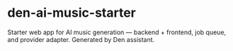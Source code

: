 # den-ai-music-starter
Starter web app for AI music generation — backend + frontend, job queue, and provider adapter. Generated by Den assistant.

